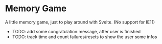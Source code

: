 # Memory Game

A little memory game, just to play around with Svelte.
(No support for IE11)

- TODO: add some congratulation message, after user is finished
- TODO: track time and count failures/resets to show the user some infos
